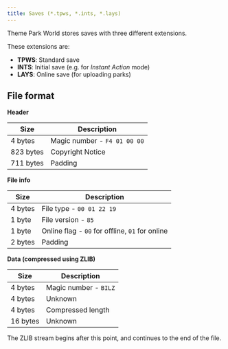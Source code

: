 ```yaml
---
title: Saves (*.tpws, *.ints, *.lays)
---
```


Theme Park World stores saves with three different extensions.

These extensions are:

- **TPWS**: Standard save
- **INTS**: Initial save (e.g. for *Instant Action* mode)
- **LAYS**: Online save (for uploading parks)

## File format

**Header**

| Size      | Description                  |
| --------- | ---------------------------- |
| 4 bytes   | Magic number - `F4 01 00 00` |
| 823 bytes | Copyright Notice             |
| 711 bytes | Padding                      |

**File info**

| Size    | Description                                     |
| ------- | ----------------------------------------------- |
| 4 bytes | File type - `00 01 22 19`                       |
| 1 byte  | File version - `85`                             |
| 1 byte  | Online flag - `00` for offline, `01` for online |
| 2 bytes | Padding                                         |

**Data (compressed using ZLIB)**

| Size     | Description           |
| -------- | --------------------- |
| 4 bytes  | Magic number - `BILZ` |
| 4 bytes  | Unknown               |
| 4 bytes  | Compressed length     |
| 16 bytes | Unknown               |

The ZLIB stream begins after this point, and continues to the end of the file.
